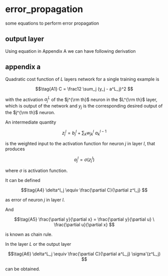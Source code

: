 # error_propagation
some equations to perform error propagation


## output layer
Using equation in Appendix A we can have following derivation

$$\tag{B1}
$$


## appendix a
Quadratic cost function of $L$ layers network for a single training example is

$$\tag{A1}
C = \frac12 \sum_j (y_j - a^L_j)^2
$$

with the activation $a_j^L$ of the $j^{\rm th}$ neuron in the $L^{\rm th}$ layer, which is output of the network and $y_j$ is the corresponding desired output of the $j^{\rm th}$ neuron.

An intermediate quantity

$$\tag{A2}
z_j^l = b_j^l + \sum_k w_{jk}^l \ a_k^{l-1}
$$

is the weighted input to the activation function for neuron $j$ in layer $l$, that produces

$$\tag{A3}
a^l_j = \sigma(z_j^l)
$$

where $\sigma$ is activation function.

It can be defined

$$\tag{A4}
\delta^l_j \equiv \frac{\partial C}{\partial z^l_j}
$$

as error of neuron $j$ in layer $l$.

And

$$\tag{A5}
\frac{\partial y}{\partial x} = \frac{\partial y}{\partial u} \ \frac{\partial u}{\partial x}
$$

is known as chain rule.

In the layer $L$ or the output layer

$$\tag{A6}
\delta^L_j \equiv \frac{\partial C}{\partial a^L_j} \sigma'(z^L_j)
$$

can be obtained.

